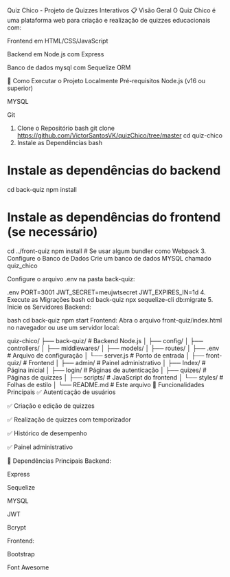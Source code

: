 Quiz Chico - Projeto de Quizzes Interativos
📋 Visão Geral
O Quiz Chico é uma plataforma web para criação e realização de quizzes educacionais com:

Frontend em HTML/CSS/JavaScript

Backend em Node.js com Express

Banco de dados mysql com Sequelize ORM

🚀 Como Executar o Projeto Localmente
Pré-requisitos
Node.js (v16 ou superior)

MYSQL

Git

1. Clone o Repositório
bash
git clone https://github.com/VictorSantosVK/quizChico/tree/master
cd quiz-chico
2. Instale as Dependências
bash
# Instale as dependências do backend
cd back-quiz
npm install

# Instale as dependências do frontend (se necessário)
cd ../front-quiz
npm install  # Se usar algum bundler como Webpack
3. Configure o Banco de Dados
Crie um banco de dados MYSQL chamado quiz_chico

Configure o arquivo .env na pasta back-quiz:

.env
PORT=3001
JWT_SECRET=meujwtsecret
JWT_EXPIRES_IN=1d
4. Execute as Migrações
bash
cd back-quiz
npx sequelize-cli db:migrate
5. Inicie os Servidores
Backend:

bash
cd back-quiz
npm start
Frontend:
Abra o arquivo front-quiz/index.html no navegador ou use um servidor local:



quiz-chico/
├── back-quiz/               # Backend Node.js
│   ├── config/
│   ├── controllers/
│   ├── middlewares/
│   ├── models/
│   ├── routes/
│   ├── .env                 # Arquivo de configuração
│   └── server.js            # Ponto de entrada
│
├── front-quiz/              # Frontend
│   ├── admin/               # Painel administrativo
│   ├── Index/               # Página inicial
│   ├── login/               # Páginas de autenticação
│   ├── quizes/              # Páginas de quizzes
│   ├── scripts/             # JavaScript do frontend
│   └── styles/              # Folhas de estilo
│
└── README.md                # Este arquivo
🌟 Funcionalidades Principais
✅ Autenticação de usuários

✅ Criação e edição de quizzes

✅ Realização de quizzes com temporizador

✅ Histórico de desempenho

✅ Painel administrativo

🔧 Dependências Principais
Backend:

Express

Sequelize

MYSQL

JWT

Bcrypt

Frontend:

Bootstrap

Font Awesome
